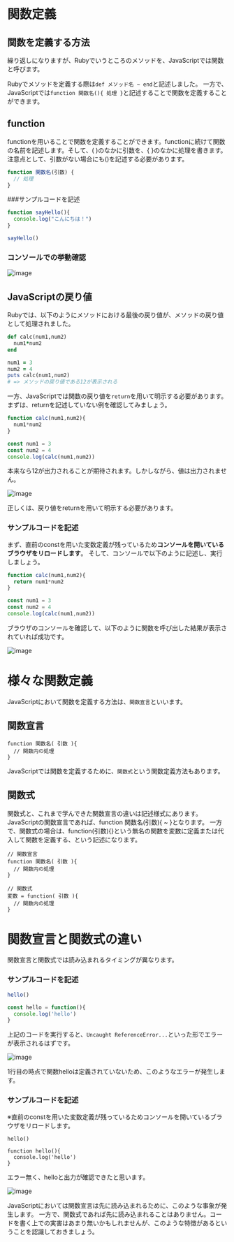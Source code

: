 # 関数定義

## 関数を定義する方法

繰り返しになりますが、Rubyでいうところのメソッドを、JavaScriptでは関数と呼びます。

Rubyでメソッドを定義する際は`def メソッド名 ~ end`と記述しました。
一方で、JavaScriptでは`function 関数名(){ 処理 }`と記述することで関数を定義することができます。

## function

functionを用いることで関数を定義することができます。functionに続けて関数の名前を記述します。そして、( )のなかに引数を、{ }のなかに処理を書きます。
注意点として、引数がない場合にも()を記述する必要があります。

```javascript
function 関数名(引数) {
  // 処理
}
```

###サンプルコードを記述

```javascript
function sayHello(){
  console.log("こんにちは！")
}

sayHello()
```

### コンソールでの挙動確認

![image](https://github.com/koharayuki/til/assets/132040884/4583011f-4a9e-40ea-a31e-63dfc1ee0266)

## JavaScriptの戻り値

Rubyでは、以下のようにメソッドにおける最後の戻り値が、メソッドの戻り値として処理されました。

```ruby
def calc(num1,num2)
  num1*num2
end

num1 = 3
num2 = 4
puts calc(num1,num2)
# => メソッドの戻り値である12が表示される
```

一方、JavaScriptでは関数の戻り値を`return`を用いて明示する必要があります。
まずは、returnを記述していない例を確認してみましょう。

```javascript
function calc(num1,num2){
  num1*num2
}

const num1 = 3
const num2 = 4
console.log(calc(num1,num2))
```

本来なら12が出力されることが期待されます。しかしながら、値は出力されません。

![image](https://github.com/koharayuki/til/assets/132040884/2fa10ffc-4ff9-4b14-b7b4-5b234b7036f8)

正しくは、戻り値をreturnを用いて明示する必要があります。

### サンプルコードを記述

まず、直前のconstを用いた変数定義が残っているため**コンソールを開いているブラウザをリロードします**。
そして、コンソールで以下のように記述し、実行しましょう。

```javascript
function calc(num1,num2){
  return num1*num2
}

const num1 = 3
const num2 = 4
console.log(calc(num1,num2))
```

ブラウザのコンソールを確認して、以下のように関数を呼び出した結果が表示されていれば成功です。

![image](https://github.com/koharayuki/til/assets/132040884/4adf41be-bf15-4305-bee7-85c6e2d25197)  
  
  
# 様々な関数定義

JavaScriptにおいて関数を定義する方法は、`関数宣言`といいます。

##  関数宣言

```javascript:関数宣言
function 関数名( 引数 ){
  // 関数内の処理
}
```

JavaScriptでは関数を定義するために、`関数式`という関数定義方法もあります。

## 関数式

関数式と、これまで学んできた関数宣言の違いは記述様式にあります。
JavaScriptの関数宣言であれば、function 関数名(引数){ ~ }となります。
一方で、関数式の場合は、function(引数){}という無名の関数を変数に定義または代入して関数を定義する、という記述になります。

```javascript:関数宣言と関数式
// 関数宣言
function 関数名( 引数 ){
  // 関数内の処理
}

// 関数式
変数 = function( 引数 ){
  // 関数内の処理
}
```  
  
# 関数宣言と関数式の違い

関数宣言と関数式では読み込まれるタイミングが異なります。

### サンプルコードを記述

```javascript
hello()

const hello = function(){
  console.log('hello')
}
```

上記のコードを実行すると、`Uncaught ReferenceError...`といった形でエラーが表示されるはずです。

![image](https://github.com/koharayuki/til/assets/132040884/a3d302d3-491c-40a6-a6e5-462c6a060f05)

1行目の時点で関数helloは定義されていないため、このようなエラーが発生します。

### サンプルコードを記述

※直前のconstを用いた変数定義が残っているためコンソールを開いているブラウザをリロードします。

```javascript:コンソール
hello()

function hello(){
  console.log('hello')
}
```

エラー無く、helloと出力が確認できたと思います。

![image](https://github.com/koharayuki/til/assets/132040884/77d2cd76-cdae-4930-b159-3b5b64bf6c4d)

JavaScriptにおいては関数宣言は先に読み込まれるために、このような事象が発生します。
一方で、関数式であれば先に読み込まれることはありません。コードを書く上での実害はあまり無いかもしれませんが、このような特徴があるということを認識しておきましょう。


